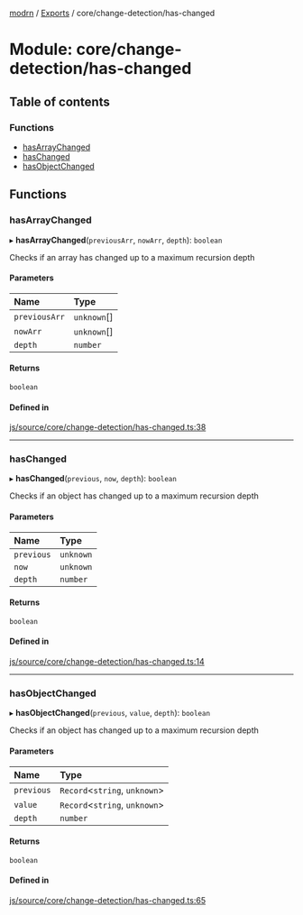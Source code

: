 [modrn](../README.md) / [Exports](../modules.md) / core/change-detection/has-changed

# Module: core/change-detection/has-changed

## Table of contents

### Functions

- [hasArrayChanged](core_change_detection_has_changed.md#hasarraychanged)
- [hasChanged](core_change_detection_has_changed.md#haschanged)
- [hasObjectChanged](core_change_detection_has_changed.md#hasobjectchanged)

## Functions

### hasArrayChanged

▸ **hasArrayChanged**(`previousArr`, `nowArr`, `depth`): `boolean`

Checks if an array has changed up to a maximum recursion depth

#### Parameters

| Name | Type |
| :------ | :------ |
| `previousArr` | `unknown`[] |
| `nowArr` | `unknown`[] |
| `depth` | `number` |

#### Returns

`boolean`

#### Defined in

[js/source/core/change-detection/has-changed.ts:38](https://github.com/alexbfr/modrn/blob/e23b9e9/modrn.ts/js/source/core/change-detection/has-changed.ts#L38)

___

### hasChanged

▸ **hasChanged**(`previous`, `now`, `depth`): `boolean`

Checks if an object has changed up to a maximum recursion depth

#### Parameters

| Name | Type |
| :------ | :------ |
| `previous` | `unknown` |
| `now` | `unknown` |
| `depth` | `number` |

#### Returns

`boolean`

#### Defined in

[js/source/core/change-detection/has-changed.ts:14](https://github.com/alexbfr/modrn/blob/e23b9e9/modrn.ts/js/source/core/change-detection/has-changed.ts#L14)

___

### hasObjectChanged

▸ **hasObjectChanged**(`previous`, `value`, `depth`): `boolean`

Checks if an object has changed up to a maximum recursion depth

#### Parameters

| Name | Type |
| :------ | :------ |
| `previous` | `Record`<`string`, `unknown`\> |
| `value` | `Record`<`string`, `unknown`\> |
| `depth` | `number` |

#### Returns

`boolean`

#### Defined in

[js/source/core/change-detection/has-changed.ts:65](https://github.com/alexbfr/modrn/blob/e23b9e9/modrn.ts/js/source/core/change-detection/has-changed.ts#L65)
